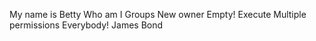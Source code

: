 My name is Betty
Who am I
Groups
New owner
Empty!
Execute
Multiple permissions
Everybody!
James Bond
